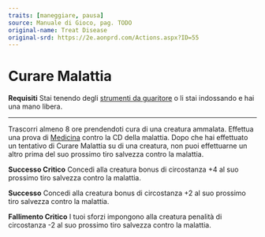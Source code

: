 ```yaml
---
traits: [maneggiare, pausa]
source: Manuale di Gioco, pag. TODO
original-name: Treat Disease
original-srd: https://2e.aonprd.com/Actions.aspx?ID=55
---
```


# Curare Malattia

**Requisiti** Stai tenendo degli
[strumenti da guaritore](/equipaggiamento/equipaggiamenti-da-avventura/strumenti-da-guaritore)
o li stai indossando e hai una mano libera.

---

Trascorri almeno 8 ore prendendoti cura di una creatura ammalata. Effettua una
prova di [Medicina](/abilita/medicina) contro la CD della malattia. Dopo che hai
effettuato un tentativo di Curare Malattia su di una creatura, non puoi
effettuarne un altro prima del suo prossimo tiro salvezza contro la malattia.

**Successo Critico** Concedi alla creatura bonus di circostanza +4 al suo
prossimo tiro salvezza contro la malattia.

**Successo** Concedi alla creatura bonus di circostanza +2 al suo prossimo tiro
salvezza contro la malattia.

**Fallimento Critico** I tuoi sforzi impongono alla creatura penalità di
circostanza -2 al suo prossimo tiro salvezza contro la malattia.
